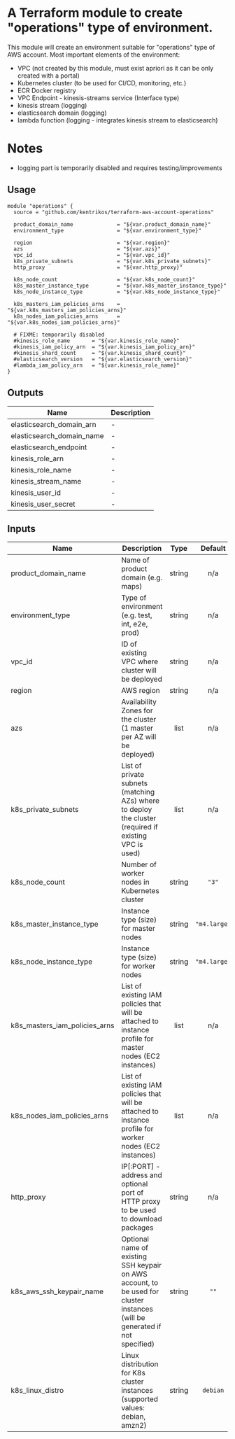 # A Terraform module to create "operations" type of environment.


This module will create an environment suitable for "operations" type of AWS account.
Most important elements of the environment:

* VPC (not created by this module, must exist apriori as it can be only created with a portal)
* Kubernetes cluster (to be used for CI/CD, monitoring, etc.)
* ECR Docker registry
* VPC Endpoint - kinesis-streams service (Interface type)
* kinesis stream (logging)
* elasticsearch domain (logging)
* lambda function (logging - integrates kinesis stream to elasticsearch)


# Notes
* logging part is temporarily disabled and requires testing/improvements


## Usage

```hcl
module "operations" {
  source = "github.com/kentrikos/terraform-aws-account-operations"

  product_domain_name              = "${var.product_domain_name}"
  environment_type                 = "${var.environment_type}"

  region                           = "${var.region}"
  azs                              = "${var.azs}"
  vpc_id                           = "${var.vpc_id}"
  k8s_private_subnets              = "${var.k8s_private_subnets}"
  http_proxy                       = "${var.http_proxy}"

  k8s_node_count                   = "${var.k8s_node_count}"
  k8s_master_instance_type         = "${var.k8s_master_instance_type}"
  k8s_node_instance_type           = "${var.k8s_node_instance_type}"

  k8s_masters_iam_policies_arns    = "${var.k8s_masters_iam_policies_arns}"
  k8s_nodes_iam_policies_arns      = "${var.k8s_nodes_iam_policies_arns}"

  # FIXME: temporarily disabled
  #kinesis_role_name       = "${var.kinesis_role_name}"
  #kinesis_iam_policy_arn  = "${var.kinesis_iam_policy_arn}"
  #kinesis_shard_count     = "${var.kinesis_shard_count}"
  #elasticsearch_version   = "${var.elasticsearch_version}"
  #lambda_iam_policy_arn   = "${var.kinesis_role_name}"
}
```


## Outputs

| Name | Description |
|------|-------------|
| elasticsearch_domain_arn | - |
| elasticsearch_domain_name | - |
| elasticsearch_endpoint | - |
| kinesis_role_arn | - |
| kinesis_role_name | - |
| kinesis_stream_name | - |
| kinesis_user_id | - |
| kinesis_user_secret | - |


## Inputs

| Name | Description | Type | Default | Required |
|------|-------------|:----:|:-----:|:-----:|
| product\_domain\_name | Name of product domain (e.g. maps) | string | n/a | yes |
| environment\_type | Type of environment (e.g. test, int, e2e, prod) | string | n/a | yes |
| vpc\_id | ID of existing VPC where cluster will be deployed | string | n/a | yes |
| region | AWS region | string | n/a | yes |
| azs | Availability Zones for the cluster (1 master per AZ will be deployed) | list | n/a | yes |
| k8s\_private\_subnets | List of private subnets (matching AZs) where to deploy the cluster (required if existing VPC is used) | list | n/a | yes |
| k8s\_node\_count | Number of worker nodes in Kubernetes cluster | string | `"3"` | no |
| k8s\_master\_instance\_type | Instance type (size) for master nodes | string | `"m4.large"` | no |
| k8s\_node\_instance\_type | Instance type (size) for worker nodes | string | `"m4.large"` | no |
| k8s\_masters\_iam\_policies\_arns | List of existing IAM policies that will be attached to instance profile for master nodes (EC2 instances) | list | n/a | yes |
| k8s\_nodes\_iam\_policies\_arns | List of existing IAM policies that will be attached to instance profile for worker nodes (EC2 instances) | list | n/a | yes |
| http\_proxy | IP[:PORT] - address and optional port of HTTP proxy to be used to download packages | string | n/a | yes |
| k8s\_aws\_ssh\_keypair\_name | Optional name of existing SSH keypair on AWS account, to be used for cluster instances (will be generated if not specified) | string | `""` | no |
| k8s_linux_distro | Linux distribution for K8s cluster instances (supported values: debian, amzn2) | string | `debian` | no |
